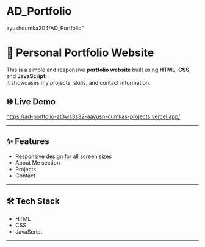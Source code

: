 # AD_Portfolio
ayushdumka204/AD_Portfolio"
# 💼 Personal Portfolio Website

This is a simple and responsive **portfolio website** built using **HTML**, **CSS**, and **JavaScript**.  
It showcases my projects, skills, and contact information.

## 🌐 Live Demo

https://ad-portfolio-at3ws3s32-aayush-dumkas-projects.vercel.app/

---

## ✨ Features

- Responsive design for all screen sizes  
- About Me section  
- Projects
- Contact 

---

## 🛠 Tech Stack

- HTML  
- CSS  
- JavaScript

---
